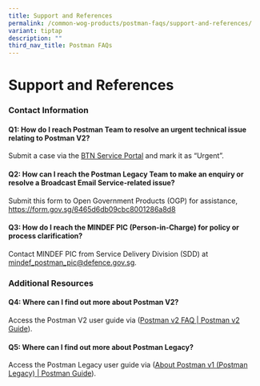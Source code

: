 ```yaml
---
title: Support and References
permalink: /common-wog-products/postman-faqs/support-and-references/
variant: tiptap
description: ""
third_nav_title: Postman FAQs
---
```

<h1><strong>Support and References</strong></h1>
<h3><strong>Contact Information</strong></h3>
<h4>Q1: How do I reach Postman Team to resolve an urgent technical issue relating to Postman V2?</h4>
<p>Submit a case via the <a href="https://form.gov.sg/657025a2d2bd350012c82eb0" rel="noopener nofollow" target="_blank">BTN Service Portal</a> and
mark it as “Urgent”.</p>
<h4>Q2: How can I reach the Postman Legacy Team to make an enquiry or resolve a Broadcast Email Service-related issue?</h4>
<p>Submit this form to Open Government Products (OGP) for assistance, <a href="https://form.gov.sg/6465d6db09cbc8001286a8d8" rel="noopener noreferrer nofollow" target="_blank">https://form.gov.sg/6465d6db09cbc8001286a8d8</a>
</p>
<h4>Q3: How do I reach the MINDEF PIC (Person-in-Charge) for policy or process clarification?</h4>
<p>Contact MINDEF PIC from Service Delivery Division (SDD) at <a href="mailto:mindef_postman_pic@defence.gov.sg" rel="noopener noreferrer nofollow" target="_blank">mindef_postman_pic@defence.gov.sg</a>.</p>
<h3><strong>Additional Resources</strong></h3>
<h4>Q4: Where can I find out more about Postman V2?</h4>
<p>Access the Postman V2 user guide via (<a href="https://postman-v2.guides.gov.sg/faq/postman-v2-sms-api-faq" rel="noopener nofollow" target="_blank">Postman v2 FAQ | Postman v2 Guide</a>).</p>
<h4>Q5: Where can I find out more about Postman Legacy?</h4>
<p>Access the Postman Legacy user guide via (<a href="https://postman-v1.guides.gov.sg/" rel="noopener nofollow" target="_blank">About Postman v1 (Postman Legacy) | Postman Guide</a>).</p>